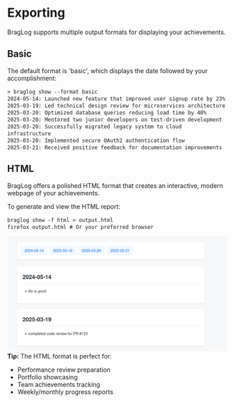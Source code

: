 # Exporting
BragLog supports multiple output formats for displaying your achievements.
## Basic
The default format is 'basic', which displays the date followed by your accomplishment:
```shell
> braglog show --format basic
2024-05-14: Launched new feature that improved user signup rate by 23%
2025-03-19: Led technical design review for microservices architecture
2025-03-20: Optimized database queries reducing load time by 40%
2025-03-20: Mentored two junior developers on test-driven development
2025-03-20: Successfully migrated legacy system to cloud infrastructure
2025-03-20: Implemented secure OAuth2 authentication flow
2025-03-21: Received positive feedback for documentation improvements
```
## HTML
BragLog offers a polished HTML format that creates an interactive, modern webpage of your achievements.

To generate and view the HTML report:
```shell
braglog show -f html > output.html
firefox output.html # Or your preferred browser
```
![HTML Format Preview](assets/html_format.png)
**Tip:** The HTML format is perfect for:

- Performance review preparation
- Portfolio showcasing
- Team achievements tracking
- Weekly/monthly progress reports

